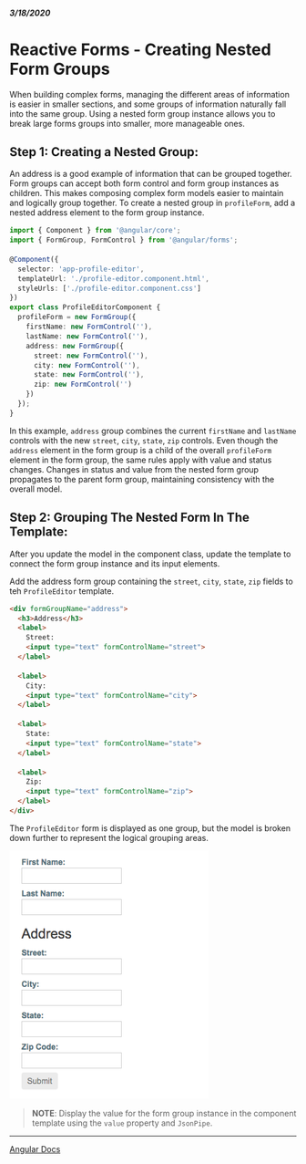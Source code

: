 ##### 3/18/2020
# Reactive Forms - Creating Nested Form Groups
When building complex forms, managing the different areas of information is easier in smaller sections, and some groups of information naturally fall into the same group.  Using a nested form group instance allows you to break large forms groups into smaller, more manageable ones.

## Step 1: Creating a Nested Group: 
An address is a good example of information that can be grouped together.  Form groups can accept both form control and form group instances as children.  This makes composing complex form models easier to maintain and logically group together.  To create a nested group in `profileForm`, add a nested address element to the form group instance.

```ts
import { Component } from '@angular/core';
import { FormGroup, FormControl } from '@angular/forms';

@Component({
  selector: 'app-profile-editor',
  templateUrl: './profile-editor.component.html',
  styleUrls: ['./profile-editor.component.css']
})
export class ProfileEditorComponent {
  profileForm = new FormGroup({
    firstName: new FormControl(''),
    lastName: new FormControl(''),
    address: new FormGroup({
      street: new FormControl(''),
      city: new FormControl(''),
      state: new FormControl(''),
      zip: new FormControl('')
    })
  });
}
```

In this example, `address` group combines the current `firstName` and `lastName` controls with the new `street`, `city`, `state`, `zip` controls.  Even though the `address` element in the form group is a child of the overall `profileForm` element in the form group, the same rules apply with value and status changes.  Changes in status and value from the nested form group propagates to the parent form group, maintaining consistency with the overall model.

## Step 2: Grouping The Nested Form In The Template:
After you update the model in the component class, update the template to connect the form group instance and its input elements.

Add the address form group containing the `street`, `city`, `state`, `zip` fields to teh `ProfileEditor` template.

```html
<div formGroupName="address">
  <h3>Address</h3>
  <label>
    Street:
    <input type="text" formControlName="street">
  </label>

  <label>
    City:
    <input type="text" formControlName="city">
  </label>

  <label>
    State:
    <input type="text" formControlName="state">
  </label>

  <label>
    Zip:
    <input type="text" formControlName="zip">
  </label>
</div>
```

The `ProfileEditor` form is displayed as one group, but the model is broken down further to represent the logical grouping areas.

![Profile Editor Form](../../../Assets/profileEditor2.png)

  > **NOTE**: Display the value for the form group instance in the component template using the `value` property and `JsonPipe`.

---

[Angular Docs](https://angular.io/guide/reactive-forms#creating-nested-form-groups)